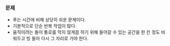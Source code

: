 ### 문제

- 푸는 시간에 비해 상당히 쉬운 문제이다.
- 기본적으로 단순 반복 작업이 많다.
- 움직이려는 돌이 통로를 막지 않게끔 하기 위해 들어갈 수 있는 공간을 한 칸 정도 비워두고 빙 돌아 다시 그 자리로 가야 한다.